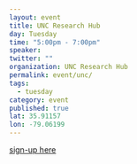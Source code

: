 ```yaml
---
layout: event
title: UNC Research Hub
day: Tuesday
time: "5:00pm - 7:00pm"
speaker: 
twitter: ""
organization: UNC Research Hub
permalink: event/unc/
tags: 
  - tuesday
category: event
published: true
lat: 35.91157
lon: -79.06199
---
```


[sign-up here](https://goo.gl/forms/NTFm8CgOlVjBNdH22)



 
